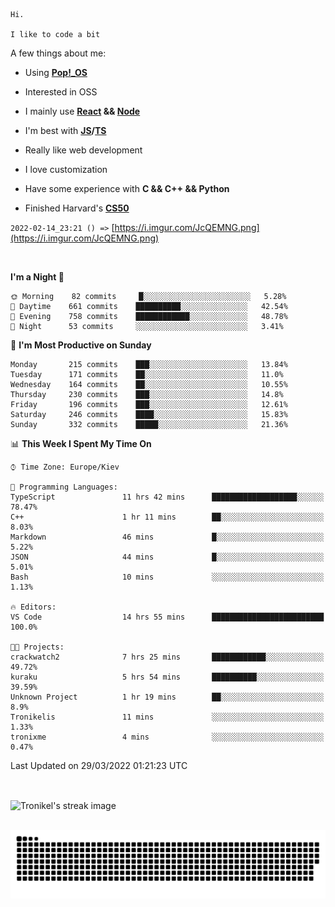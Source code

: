 ```
Hi.

I like to code a bit
```

A few things about me:

-   Using **[Pop!\_OS](https://pop.system76.com/)**

-   Interested in OSS

-   I mainly use **[React](https://reactjs.org/) && [Node](https://nodejs.org/en/)**

-   I'm best with **[JS](https://www.javascript.com/)/[TS](https://www.typescriptlang.org/)**

-   Really like web development

-   I love customization

-   Have some experience with **C && C++ && Python**

-   Finished Harvard's **[CS50](https://cs50.harvard.edu)**

`2022-02-14_23:21 () =>` [https://i.imgur.com/JcQEMNG.png](https://i.imgur.com/JcQEMNG.png)

<br>

<!--START_SECTION:waka-->
**I'm a Night 🦉** 

```text
🌞 Morning    82 commits     █░░░░░░░░░░░░░░░░░░░░░░░░   5.28% 
🌆 Daytime    661 commits    ██████████░░░░░░░░░░░░░░░   42.54% 
🌃 Evening    758 commits    ████████████░░░░░░░░░░░░░   48.78% 
🌙 Night      53 commits     ░░░░░░░░░░░░░░░░░░░░░░░░░   3.41%

```
📅 **I'm Most Productive on Sunday** 

```text
Monday       215 commits    ███░░░░░░░░░░░░░░░░░░░░░░   13.84% 
Tuesday      171 commits    ██░░░░░░░░░░░░░░░░░░░░░░░   11.0% 
Wednesday    164 commits    ██░░░░░░░░░░░░░░░░░░░░░░░   10.55% 
Thursday     230 commits    ███░░░░░░░░░░░░░░░░░░░░░░   14.8% 
Friday       196 commits    ███░░░░░░░░░░░░░░░░░░░░░░   12.61% 
Saturday     246 commits    ████░░░░░░░░░░░░░░░░░░░░░   15.83% 
Sunday       332 commits    █████░░░░░░░░░░░░░░░░░░░░   21.36%

```


📊 **This Week I Spent My Time On** 

```text
⌚︎ Time Zone: Europe/Kiev

💬 Programming Languages: 
TypeScript               11 hrs 42 mins      ███████████████████░░░░░░   78.47% 
C++                      1 hr 11 mins        ██░░░░░░░░░░░░░░░░░░░░░░░   8.03% 
Markdown                 46 mins             █░░░░░░░░░░░░░░░░░░░░░░░░   5.22% 
JSON                     44 mins             █░░░░░░░░░░░░░░░░░░░░░░░░   5.01% 
Bash                     10 mins             ░░░░░░░░░░░░░░░░░░░░░░░░░   1.13%

🔥 Editors: 
VS Code                  14 hrs 55 mins      █████████████████████████   100.0%

🐱‍💻 Projects: 
crackwatch2              7 hrs 25 mins       ████████████░░░░░░░░░░░░░   49.72% 
kuraku                   5 hrs 54 mins       ██████████░░░░░░░░░░░░░░░   39.59% 
Unknown Project          1 hr 19 mins        ██░░░░░░░░░░░░░░░░░░░░░░░   8.9% 
Tronikelis               11 mins             ░░░░░░░░░░░░░░░░░░░░░░░░░   1.33% 
tronixme                 4 mins              ░░░░░░░░░░░░░░░░░░░░░░░░░   0.47%

```


 Last Updated on 29/03/2022 01:21:23 UTC
<!--END_SECTION:waka-->

<br>

<p><img align="center" src="https://github-readme-streak-stats.herokuapp.com/?user=Tronikelis&theme=dark" alt="Tronikel's streak image" /></p>

<br>

<img title="" src="https://raw.githubusercontent.com/Tronikelis/Tronikelis/output/github-contribution-grid-snake.svg" alt="very cool snake thingey" data-align="left">
